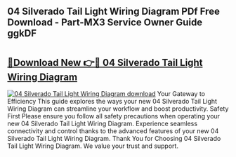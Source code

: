 ## 04 Silverado Tail Light Wiring Diagram PDf Free Download - Part-MX3 Service Owner Guide ggkDF

# <h2><a href="http://dfrz1lu.blite.top/?on=04+Silverado+Tail+Light+Wiring+Diagram">🔗Download New 👉🔴 04 Silverado Tail Light Wiring Diagram</a></h2>

[![04 Silverado Tail Light Wiring Diagram download](https://i.imgur.com/lujVjoI.png)](http://dfrz1lu.blite.top/?on=04+Silverado+Tail+Light+Wiring+Diagram)
Your Gateway to Efficiency This guide explores the ways your new 04 Silverado Tail Light Wiring Diagram can streamline your workflow and boost productivity. Safety First Please ensure you follow all safety precautions when operating your new 04 Silverado Tail Light Wiring Diagram. Experience seamless connectivity and control thanks to the advanced features of your new 04 Silverado Tail Light Wiring Diagram. Thank You for Choosing 04 Silverado Tail Light Wiring Diagram. We value your trust and support.
